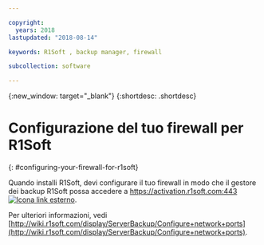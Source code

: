 ```yaml
---

copyright:
  years: 2018
lastupdated: "2018-08-14"

keywords: R1Soft , backup manager, firewall

subcollection: software

---
```


{:new_window: target="_blank"}
{:shortdesc: .shortdesc}

# Configurazione del tuo firewall per R1Soft
{: #configuring-your-firewall-for-r1soft}

Quando installi R1Soft, devi configurare il tuo firewall in modo che il gestore dei backup R1Soft possa accedere a [https://activation.r1soft.com:443 ![Icona link esterno](../../icons/launch-glyph.svg "Icona link esterno")](https://activation.r1soft.com:443).

Per ulteriori informazioni, vedi [http://wiki.r1soft.com/display/ServerBackup/Configure+network+ports](http://wiki.r1soft.com/display/ServerBackup/Configure+network+ports).
